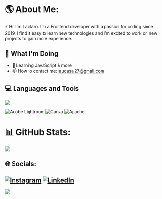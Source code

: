 # 🌎 About Me:
⚡ Hi! I’m Lautaro. I’m a Frontend developer with a passion for coding since 2019. I find it easy to learn new technologies and I’m excited to work on new projects to gain more experience.

## 📝 What I'm Doing

- 🌱 Learning JavaScript & more
- 📫 How to contact me: laucasal27@gmail.com

## 💻 Languages and Tools

<p align="left"> <a href="https://github.com/thinkright20"><img src="https://skillicons.dev/icons?i=windows,vscode,ps,discord,github,html,css,cpp,js,php,mysql,postgres"> </a> </p>

 ![Adobe Lightroom](https://img.shields.io/badge/Adobe%20Lightroom-31A8FF.svg?style=for-the-badge&logo=Adobe%20Lightroom&logoColor=white) ![Canva](https://img.shields.io/badge/Canva-%2300C4CC.svg?style=for-the-badge&logo=Canva&logoColor=white) ![Apache](https://img.shields.io/badge/apache-%23D42029.svg?style=for-the-badge&logo=apache&logoColor=white)

# 📊 GitHub Stats:
![](https://github-readme-stats.vercel.app/api/top-langs/?username=Lautt27&theme=dark&hide_border=true&include_all_commits=true&count_private=false&layout=compact)

## 🌐 Socials:
[![Instagram](https://img.shields.io/badge/Instagram-%23E4405F.svg?logo=Instagram&logoColor=white)](https://instagram.com/Lautt27_) [![LinkedIn](https://img.shields.io/badge/LinkedIn-%230077B5.svg?logo=linkedin&logoColor=white)](https://linkedin.com/in/Laucasal27) <br>
---
[![](https://visitcount.itsvg.in/api?id=Lautt27&icon=0&color=0)](https://visitcount.itsvg.in)
